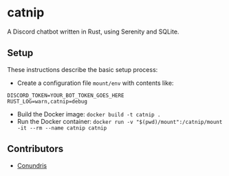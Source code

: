 # catnip

A Discord chatbot written in Rust, using Serenity and SQLite.

## Setup

These instructions describe the basic setup process:

- Create a configuration file `mount/env` with contents like:
```
DISCORD_TOKEN=YOUR_BOT_TOKEN_GOES_HERE
RUST_LOG=warn,catnip=debug
```
- Build the Docker image: `docker build -t catnip .`
- Run the Docker container: `docker run -v "$(pwd)/mount":/catnip/mount -it --rm --name catnip catnip`

## Contributors

- [Conundris](https://github.com/Conundris)
